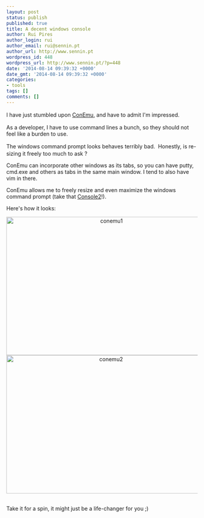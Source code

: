 ```yaml
---
layout: post
status: publish
published: true
title: A decent windows console
author: Rui Pires
author_login: rui
author_email: rui@sennin.pt
author_url: http://www.sennin.pt
wordpress_id: 448
wordpress_url: http://www.sennin.pt/?p=448
date: '2014-08-14 09:39:32 +0000'
date_gmt: '2014-08-14 09:39:32 +0000'
categories:
- tools
tags: []
comments: []
---
```

<p><span style="line-height: 1.5em;">I have just stumbled upon </span><a style="line-height: 1.5em;" href="https://code.google.com/p/conemu-maximus5/">ConEmu</a><span style="line-height: 1.5em;">, and have to admit I'm impressed.</span></p>
<p>As a developer, I have to use command lines a bunch, so they should not feel like a burden to use.</p>
<p><span style="line-height: 1.5em;">The windows command prompt looks behaves terribly bad. &nbsp;Honestly, i</span>s re-sizing it freely too much to ask ?</p>
<p>ConEmu can incorporate other windows as its tabs, so you can have putty, cmd.exe and others as tabs in the same main window. I tend to also have vim in there.</p>
<p>ConEmu allows me to freely resize and even maximize the windows command prompt (take that&nbsp;<a href="http://sourceforge.net/projects/console/">Console2</a>!).</p>
<p>Here's how it looks:</p>
<p style="text-align: center;"><img class=" wp-image-449 aligncenter" alt="conemu1" src="{{ site.baseurl }}/assets/2014/conemu1.png" width="538" height="364" /><img class=" wp-image-450 aligncenter" alt="conemu2" src="{{ site.baseurl }}/assets/2014/conemu2.png" width="536" height="364" /></p><br />
Take it for a spin, it might just be a life-changer for you ;)

